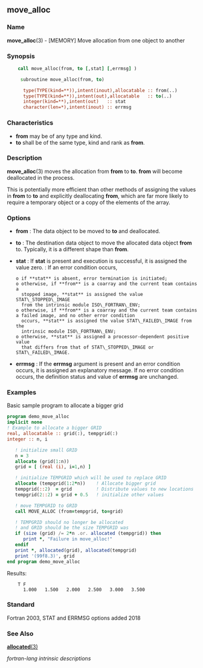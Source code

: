 ## move_alloc

### **Name**

**move_alloc**(3) - \[MEMORY\] Move allocation from one object to another

### **Synopsis**
```fortran
    call move_alloc(from, to [,stat] [,errmsg] )
```
```fortran
     subroutine move_alloc(from, to)

      type(TYPE(kind=**)),intent(inout),allocatable :: from(..)
      type(TYPE(kind=**)),intent(out),allocatable   :: to(..)
      integer(kind=**),intent(out)   :: stat
      character(len=*),intent(inout) :: errmsg
```
### **Characteristics**

- **from** may be of any type and kind.
- **to** shall be of the same type, kind and rank as **from**.

### **Description**

**move_alloc**(3) moves the allocation from **from** to
**to**. **from** will become deallocated in the process.

This is potentially more efficient than other methods of assigning
the values in **from** to **to** and explicitly deallocating **from**,
which are far more likely to require a temporary object or a copy of
the elements of the array.

### **Options**

- **from**
  : The data object to be moved to **to** and deallocated.

- **to**
  : The destination data object to move the allocated data object **from**
  to. Typically, it is a different shape than **from**.

- **stat**
  : If **stat** is present and execution is successful, it is assigned the
    value zero.
  : If an error condition occurs,

      o if **stat** is absent, error termination is initiated;
      o otherwise, if **from** is a coarray and the current team contains a
        stopped image, **stat** is assigned the value STAT\_STOPPED\_IMAGE
        from the intrinsic module ISO\_FORTRAN\_ENV;
      o otherwise, if **from** is a coarray and the current team contains
      a failed image, and no other error condition
        occurs, **stat** is assigned the value STAT\_FAILED\_IMAGE from the
        intrinsic module ISO\_FORTRAN\_ENV;
      o otherwise, **stat** is assigned a processor-dependent positive value
        that differs from that of STAT\_STOPPED\_IMAGE or STAT\_FAILED\_IMAGE.

- **errmsg**
  : If the **errmsg** argument is present and an error condition occurs,
    it is assigned an explanatory message. If no error condition occurs,
    the definition status and value of **errmsg** are unchanged.

### **Examples**

Basic sample program to allocate a bigger grid

```fortran
program demo_move_alloc
implicit none
! Example to allocate a bigger GRID
real, allocatable :: grid(:), tempgrid(:)
integer :: n, i

   ! initialize small GRID
   n = 3
   allocate (grid(1:n))
   grid = [ (real (i), i=1,n) ]

   ! initialize TEMPGRID which will be used to replace GRID
   allocate (tempgrid(1:2*n))    ! Allocate bigger grid
   tempgrid(::2)  = grid         ! Distribute values to new locations
   tempgrid(2::2) = grid + 0.5   ! initialize other values

   ! move TEMPGRID to GRID
   call MOVE_ALLOC (from=tempgrid, to=grid)

   ! TEMPGRID should no longer be allocated
   ! and GRID should be the size TEMPGRID was
   if (size (grid) /= 2*n .or. allocated (tempgrid)) then
      print *, "Failure in move_alloc!"
   endif
   print *, allocated(grid), allocated(tempgrid)
   print '(99f8.3)', grid
end program demo_move_alloc
```

Results:

```text
    T F
      1.000   1.500   2.000   2.500   3.000   3.500
```

### **Standard**

Fortran 2003, STAT and ERRMSG options added 2018

### **See Also**

[**allocated**(3)](#allocated)

 _fortran-lang intrinsic descriptions_
<!--
    35  2 Class. Subroutine, pure if and only if FROM is not a coarray.
    1   3 Arguments.
    2     FROM      may be of any type, rank, and corank. It shall be allocatable and shall not be a coindexed object.
    3               It is an INTENT (INOUT) argument.
    4     TO        shall be type compatible (7.3.2.3) with FROM and have the same rank and corank. It shall be
    5               allocatable and shall not be a coindexed object. It shall be polymorphic if FROM is polymorphic.
    6               It is an INTENT (OUT) argument. Each nondeferred parameter of the declared type of TO shall
    7               have the same value as the corresponding parameter of the declared type of FROM.
    8     STAT (optional) shall be a noncoindexed integer scalar with a decimal exponent range of at least four. It is an
    9               INTENT (OUT) argument.
    10    ERRMSG(optional) shall be a noncoindexed default character scalar. It is an INTENT (INOUT) argument.

    11  4 If execution of MOVE_ALLOC is successful, or if STAT_FAILED_IMAGE is assigned to STAT,
    12          On invocation of MOVE_ALLOC, if the allocation status of TO is allocated, it is deallocated. Then,
    13        if FROM has an allocation status of allocated on entry to MOVE_ALLOC, TO becomes allocated with
    14        dynamic type, type parameters, bounds, cobounds, and value identical to those that FROM had on entry
    15        to MOVE_ALLOC. Note that if FROM and TO are the same variable, it shall be unallocated when
    16        MOVE_ALLOC is invoked.
    17          If TO has the TARGET attribute, any pointer associated with FROM on entry to MOVE_ALLOC becomes
    18        correspondingly associated with TO. If TO does not have the TARGET attribute, the pointer association
    19        status of any pointer associated with FROM on entry becomes undefined.
    20          The allocation status of FROM becomes unallocated.
    21  5 When a reference to MOVE_ALLOC is executed for which the FROM argument is a coarray, there is an implicit
    22    synchronization of all active images of the current team. On those images, execution of the segment (11.6.2)
    23    following the CALL statement is delayed until all other active images of the current team have executed the same
    24    statement the same number of times. When such a reference is executed, if any image of the current team has
    25    stopped or failed, an error condition occurs.
    38  9 Example. The example below demonstrates reallocation of GRID to twice its previous size, with its previous
    39    contents evenly distributed over the new elements so that intermediate points can be inserted.
    40          REAL,ALLOCATABLE :: GRID(:),TEMPGRID(:)
    41          . . .
    42          ALLOCATE(GRID(-N:N))   ! initial allocation of GRID
    43          . . .
    44          ALLOCATE(TEMPGRID(-2*N:2*N)) ! allocate bigger grid
    45          TEMPGRID(::2)=GRID ! distribute values to new locations
    46          CALL MOVE_ALLOC(TO=GRID,FROM=TEMPGRID)
     1      The old grid is deallocated because TO is INTENT (OUT), and GRID then takes over the new grid allocation.
                NOTE1
                It is expected that the implementation of allocatable objects will typically involve descriptors to locate the
                allocated storage; MOVE_ALLOC could then be implemented by transferring the contents of the descriptor
                for FROM to the descriptor for TO and clearing the descriptor for FROM.
-->
